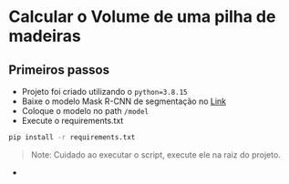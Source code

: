 # Calcular o Volume de uma pilha de madeiras

## Primeiros passos
- Projeto foi criado utilizando o `python=3.8.15`
- Baixe o modelo Mask R-CNN de segmentação no [Link](https://drive.google.com/file/d/1tUuFEsUU21UoIMC42huRqquYUMcq6D4b/view)
- Coloque o modelo no path `/model`
- Execute o requirements.txt

```sh
pip install -r requirements.txt
```

> Note: Cuidado ao executar o script, execute ele na raiz do projeto.

-